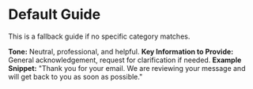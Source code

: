 # Default Guide

This is a fallback guide if no specific category matches.

**Tone:** Neutral, professional, and helpful.
**Key Information to Provide:** General acknowledgement, request for clarification if needed.
**Example Snippet:** "Thank you for your email. We are reviewing your message and will get back to you as soon as possible." 